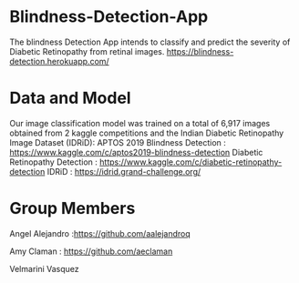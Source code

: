 # Blindness-Detection-App 
The blindness Detection App intends to classify and predict the severity of Diabetic Retinopathy from retinal images.
https://blindness-detection.herokuapp.com/
 
# Data and Model
Our image classification model was trained on a total of 6,917 images obtained from 2 kaggle competitions and the Indian Diabetic Retinopathy Image Dataset (IDRiD):
APTOS 2019 Blindness Detection : https://www.kaggle.com/c/aptos2019-blindness-detection
Diabetic Retinopathy Detection : https://www.kaggle.com/c/diabetic-retinopathy-detection
IDRiD : https://idrid.grand-challenge.org/

# Group Members
Angel Alejandro :https://github.com/aalejandroq

Amy Claman : https://github.com/aeclaman

Velmarini Vasquez


